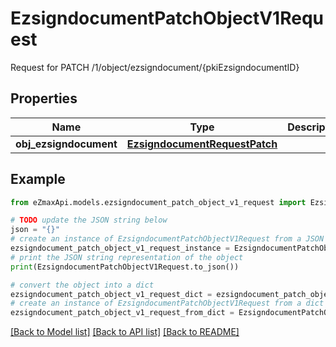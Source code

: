 # EzsigndocumentPatchObjectV1Request

Request for PATCH /1/object/ezsigndocument/{pkiEzsigndocumentID}

## Properties

Name | Type | Description | Notes
------------ | ------------- | ------------- | -------------
**obj_ezsigndocument** | [**EzsigndocumentRequestPatch**](EzsigndocumentRequestPatch.md) |  | 

## Example

```python
from eZmaxApi.models.ezsigndocument_patch_object_v1_request import EzsigndocumentPatchObjectV1Request

# TODO update the JSON string below
json = "{}"
# create an instance of EzsigndocumentPatchObjectV1Request from a JSON string
ezsigndocument_patch_object_v1_request_instance = EzsigndocumentPatchObjectV1Request.from_json(json)
# print the JSON string representation of the object
print(EzsigndocumentPatchObjectV1Request.to_json())

# convert the object into a dict
ezsigndocument_patch_object_v1_request_dict = ezsigndocument_patch_object_v1_request_instance.to_dict()
# create an instance of EzsigndocumentPatchObjectV1Request from a dict
ezsigndocument_patch_object_v1_request_from_dict = EzsigndocumentPatchObjectV1Request.from_dict(ezsigndocument_patch_object_v1_request_dict)
```
[[Back to Model list]](../README.md#documentation-for-models) [[Back to API list]](../README.md#documentation-for-api-endpoints) [[Back to README]](../README.md)


